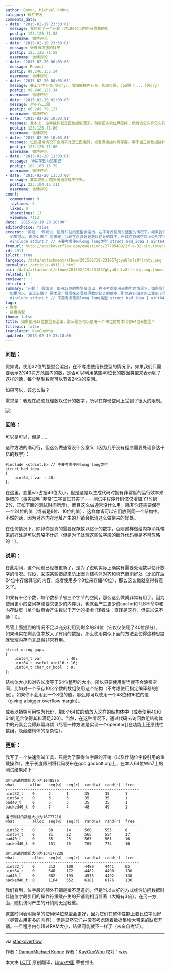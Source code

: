 ```yaml
---
author: Damon, Michael Kohne
category: 软件开发
comments_data:
- date: '2015-02-19 23:33:01'
  message: 我想到了一个问题：求100亿以内所有质数的和
  postip: 123.125.71.58
  username: 微博评论
- date: '2015-02-19 23:33:01'
  message: 好像很厉害的样子
  postip: 123.125.71.58
  username: 微博评论
- date: '2015-02-20 00:03:03'
  message: Repost
  postip: 99.246.135.34
  username: 微博评论
- date: '2015-02-20 00:03:03'
  message: 叠上个内存条[笑cry]，增加偏移内存条，加寄存器，cpu哭了，，，，[笑cry]
  postip: 99.246.135.34
  username: 微博评论
- date: '2015-02-20 02:03:05'
  message: 对不齐……囧
  postip: 66.249.79.127
  username: 微博评论
- date: '2015-02-20 10:03:01'
  message: 基本上，这种操作就是把数据取回来，然后把多余位屏蔽掉，然后该怎么算怎么算，最后再把该屏蔽的位屏蔽了再放回去~就是多出几个位屏蔽操作~效率低是一回事。考虑一下代码量和数据量的平恒。每算一次就会多出几条指令~
  postip: 123.125.71.80
  username: 微博评论
- date: '2015-02-20 10:03:01'
  message: 位段通常情况下会用来对应位图运算，或者直接操作寄存器。哪来当正常数据操作并大量使用~~我觉得还是掂量掂量吧
  postip: 123.125.71.80
  username: 微博评论
- date: '2015-02-20 11:03:01'
  message: '@保存到为知笔记'
  postip: 188.165.15.79
  username: 微博评论
- date: '2015-02-20 11:33:00'
  message: 事实证明，瞎折腾通常得不偿失…
  postip: 223.104.16.111
  username: 微博评论
count:
  commentnum: 9
  favtimes: 5
  likes: 0
  sharetimes: 13
  viewnum: 7113
date: '2015-02-19 23:10:00'
editorchoice: false
excerpt: '问题： 假如说，使用32位的整型会溢出，在不考虑使用长整型的情况下，如果我们只需要表示2的40次方范围内的数，是否可以利用某些40位长的数据类型来表示呢？这样的话，每个整型数就可以节省24位的空间。
  如果可以，该怎么做？ 需求是：我现在必须处理数以亿计的数字，所以在存储空间上受到了很大的限制。  回答： 可以是可以，但是 这种方法的确可行，但这么做通常没什么意义（因为几乎没有程序需要处理多达十亿的数字）：
  #include stdint.h // 不要考虑使用long long类型 struct bad_idea { uint64_t var : 40; };  在这里，变量var占据'
fromurl: http://stackoverflow.com/questions/27705409/if-a-32-bit-integer-overflows-can-we-use-a-40-bit-structure-instead-of-a-64-bit/27705562#27705562
id: 4911
islctt: true
largepic: /data/attachment/album/201502/19/231057gbya8lnlz8flrnty.png
permalink: /article-4911-1.html
pic: /data/attachment/album/201502/19/231057gbya8lnlz8flrnty.png.thumb.jpg
related: []
reviewer: ''
selector: ''
summary: '问题： 假如说，使用32位的整型会溢出，在不考虑使用长整型的情况下，如果我们只需要表示2的40次方范围内的数，是否可以利用某些40位长的数据类型来表示呢？这样的话，每个整型数就可以节省24位的空间。
  如果可以，该怎么做？ 需求是：我现在必须处理数以亿计的数字，所以在存储空间上受到了很大的限制。  回答： 可以是可以，但是 这种方法的确可行，但这么做通常没什么意义（因为几乎没有程序需要处理多达十亿的数字）：
  #include stdint.h // 不要考虑使用long long类型 struct bad_idea { uint64_t var : 40; };  在这里，变量var占据'
tags:
- 整型
- 数据类型
thumb: false
title: 如果使用32位整型会溢出，那么是否可以使用一个40位结构体代替64位长整型？
titlepic: false
translator: KayGuoWhu
updated: '2015-02-19 23:10:00'
---
```


### 问题：


假如说，使用32位的整型会溢出，在不考虑使用长整型的情况下，如果我们只需要表示2的40次方范围内的数，是否可以利用某些40位长的数据类型来表示呢？这样的话，每个整型数就可以节省24位的空间。


如果可以，该怎么做？


需求是：我现在必须处理数以亿计的数字，所以在存储空间上受到了很大的限制。


![](/data/attachment/album/201502/19/231057gbya8lnlz8flrnty.png)


### 回答：


可以是可以，但是……


这种方法的确可行，但这么做通常没什么意义（因为几乎没有程序需要处理多达十亿的数字）：



```
#include <stdint.h> // 不要考虑使用long long类型
struct bad_idea
{
    uint64_t var : 40;
};

```

在这里，变量var占据40位大小，但是这是以生成代码时拥有非常低的运行效率来换取的（事实证明“非常”二字言过其实了——测试中程序开销仅仅增加了1%到2%，正如下面的测试时间所示），而且这么做通常没什么用。除非你还需要保存一个24位的值（或者是8位、16位的值），这样你皆可以它们放到同一个结构中。不然的话，因为对齐内存地址产生的开销会抵消这么做带来的好处。


在任何情况下，除非你是真的需要保存数以亿计的数字，否则这样做给内存消耗带来的好处是可以忽略不计的（但是为了处理这些位字段的额外代码量是不可忽略的！）。


### 说明：


在此期间，这个问题已经被更新了，是为了说明实际上确实有需要处理数以亿计数字的情况。假设，采取某些措施来防止因为结构体对齐和填充抵消好处（比如在后24位中存储其它的内容，或者使用多个8位来存储40位），那么这么做就变得有意义了。


如果有十亿个数，每个数都节省三个字节的空间，那么这么做就非常有用了。因为使用更小的空间存储要求更少的内存页，也就会产生更少的cache和TLB不命中和内存缺页（单个缺页会产生数以千万计的指令 [译者注：直译是这样，但语义说不通！]）。


尽管上面提到的情况不足以充分利用到剩余的24位（它仅仅使用了40位部分），如果确实在剩余位中放入了有用的数据，那么使用类似下面的方法会使得这种思路就管理内存而言显得非常有用。



```
struct using_gaps
{
    uint64_t var           : 40;
    uint64_t useful_uint16 : 16;
    uint64_t char_or_bool  : 8;  
};

```

结构体大小和对齐长度等于64位整型的大小，所以只要使用得当就不会浪费空间，比如对一个保存10亿个数的数组使用这个结构（不考虑使用指定编译器的扩展）。如果你不会用到一个8位的值，那么你可以使用一个48位和16位的值（giving a bigger overflow margin）。


或者以牺牲可用性为代价，把8个64位的值放入这样的结构体中（或者使用40和64的组合使得其和满足320）。当然，在这种情况下，通过代码去访问数组结构体中的元素会变得非常麻烦（尽管一种方法是实现一个operator[]在功能上还原线性数组，隐藏结构体的复杂性）。


### 更新：


我写了一个快速测试工具，只是为了获得位字段的开销（以及伴随位字段引用的重载操作）。由于长度限制将代码发布在gcc.godbolt.org上，在本人64位Win7上的测试结果如下：



```
运行测试的数组大小为1048576
what       alloc   seq(w)  seq(r)  rand(w)  rand(r)  free
-----------------------------------------------------------
uint32_t    0      2       1       35       35       1
uint64_t    0      3       3       35       35       1
bad40_t     0      5       3       35       35       1
packed40_t  0      7       4       48       49       1

运行测试的数组大小为16777216
what        alloc  seq(w)  seq(r)  rand(w)  rand(r)  free
-----------------------------------------------------------
uint32_t    0      38      14      560      555      8
uint64_t    0      81      22      565      554      17
bad40_t     0      85      25      565      561      16
packed40_t  0      151     75      765      774      16

运行测试的数组大小为134177228
what        alloc  seq(w)  seq(r)  rand(w)  rand(r)  free
-----------------------------------------------------------
uint32_t    0      312     100     4480     4441     65
uint64_t    0      648     172     4482     4490     130
bad40_t     0      682     193     4573     4492     130
packed40_t  0      1164    552     6181     6176     130

```

我们看到，位字段的额外开销是微不足道的，但是当以友好的方式线性访问数据时伴随位字段引用的操作符重载产生的开销则相当显著（大概有3倍）。在另一方面，随机访问产生的开销则无足轻重。


这些时间表明简单的使用64位整型会更好，因为它们在整体性能上要比位字段好（尽管占用更多的内存），但是显然它们并没有考虑随着数据集增大带来的缺页开销。一旦程序内存超过RAM大小，结果可能就不一样了（未亲自考证）。




---


via:[stackoverflow](http://stackoverflow.com/questions/27705409/if-a-32-bit-integer-overflows-can-we-use-a-40-bit-structure-instead-of-a-64-bit/27705562#27705562)


作者：[Damon](http://stackoverflow.com/users/572743/damon)[Michael Kohne](http://stackoverflow.com/users/5801/michael-kohne) 译者：[KayGuoWhu](https://github.com/KayGuoWhu) 校对：[wxy](https://github.com/wxy)


本文由 [LCTT](https://github.com/LCTT/TranslateProject) 原创翻译，[Linux中国](http://linux.cn/) 荣誉推出
